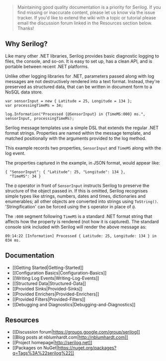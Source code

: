 > Maintaining good quality documentation is a priority for Serilog. If you find missing or inaccurate content, please let us know via the issue tracker. If you'd like to extend the wiki with a topic or tutorial please email the discussion forum linked in the Resources section below. Thanks!

## Why Serilog?

Like many other .NET libraries, Serilog provides basic diagnostic logging to files, the console, and so-on. It is easy to set up, has a clean API, and is portable between recent .NET platforms.

Unlike other logging libraries for .NET, parameters passed along with log messages are not destructively rendered into a text format. Instead, they're preserved as structured data, that can be written in document form to a NoSQL data store.

```
var sensorInput = new { Latitude = 25, Longitude = 134 };
var processingTimeMs = 34;

log.Information("Processed {@SensorInput} in {TimeMS:000} ms.", sensorInput, processingTimeMs);
```

Serilog message templates use a simple DSL that extends the regular .NET format strings. Properties are named within the message template, and matched positionally with the arguments provided to the log method.

This example records two properties, `SensorInput` and `TimeMS` along with the log event.

The properties captured in the example, in JSON format, would appear like:

```
{ "SensorInput": { "Latitude": 25, "Longitude": 134 },
  "TimeMS": 34 }
```

The `@` operator in front of `SensorInput` instructs Serilog to preserve the structure of the object passed in. If this is omitted, Serilog recognises simple types like strings, numbers, dates and times, dictionaries and enumerables; all other objects are converted into strings using `ToString()`. 'Stringification' can be forced using the `$` operator in place of `@`.

The `:000` segment following `TimeMS` is a standard .NET format string that affects how the property is rendered (not how it is captured). The standard console sink included with Serilog will render the above message as:

```
09:14:22 [Information] Processed { Latitude: 25, Longitude: 134 } in 034 ms. 
```

## Documentation

* [[Getting Started|Getting-Started]]
* [[Configuration Basics|Configuration-Basics]]
* [[Writing Log Events|Writing-Log-Events]]
* [[Structured Data|Structured-Data]]
* [[Provided Sinks|Provided-Sinks]]
* [[Provided Enrichers|Provided-Enrichers]]
* [[Provided Filters|Provided-Filters]]
* [[Debugging and Diagnostics|Debugging-and-Diagnostics]]

## Resources

* [[Discussion forum|https://groups.google.com/group/serilog]]
* [[Blog posts at nblumhardt.com|http://nblumhardt.com]]
* [[Project homepage|http://serilog.net]]
* [[Packages on NuGet|https://nuget.org/packages?q=Tags%3A%22serilog%22]]
